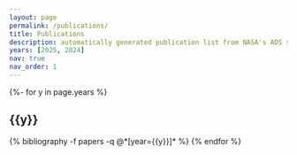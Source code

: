 ```yaml
---
layout: page
permalink: /publications/
title: Publications
description: automatically generated publication list from NASA's ADS service, powered by jekyll-scholar. You can directly check the list of publications on NASA's ADS service <a href="https://ui.adsabs.harvard.edu/search/filter_author_facet_hier_fq_author=AND&filter_author_facet_hier_fq_author=author_facet_hier%3A%220%2FGuerrini%2C%20S%22&fq=%7B!type%3Daqp%20v%3D%24fq_database%7D&fq=%7B!type%3Daqp%20v%3D%24fq_author%7D&fq_author=(author_facet_hier%3A%220%2FGuerrini%2C%20S%22)&fq_database=(database%3Aastronomy%20OR%20database%3Aphysics)&q=%20author%3A%22Sacha%20Guerrini%22&sort=date%20desc%2C%20bibcode%20desc&p_=0">here</a>.
years: [2025, 2024]
nav: true
nav_order: 1
---
```


<!-- _pages/publications.md -->
<div class="publications">

{%- for y in page.years %}

  <h2 class="year">{{y}}</h2>
  {% bibliography -f papers -q @*[year={{y}}]* %}
{% endfor %}

</div>
